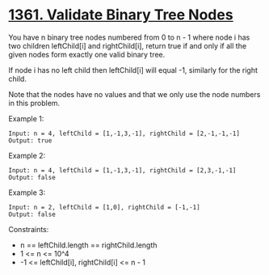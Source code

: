 # [1361. Validate Binary Tree Nodes](https://leetcode.com/problems/validate-binary-tree-nodes/)

You have n binary tree nodes numbered from 0 to n - 1 where node i has two children leftChild[i] and rightChild[i], return true if and only if all the given nodes form exactly one valid binary tree.

If node i has no left child then leftChild[i] will equal -1, similarly for the right child.

Note that the nodes have no values and that we only use the node numbers in this problem.

 

Example 1:

    Input: n = 4, leftChild = [1,-1,3,-1], rightChild = [2,-1,-1,-1]
    Output: true

Example 2:

    Input: n = 4, leftChild = [1,-1,3,-1], rightChild = [2,3,-1,-1]
    Output: false

Example 3:

    Input: n = 2, leftChild = [1,0], rightChild = [-1,-1]
    Output: false
 

Constraints:

* n == leftChild.length == rightChild.length
* 1 <= n <= 10^4
* -1 <= leftChild[i], rightChild[i] <= n - 1